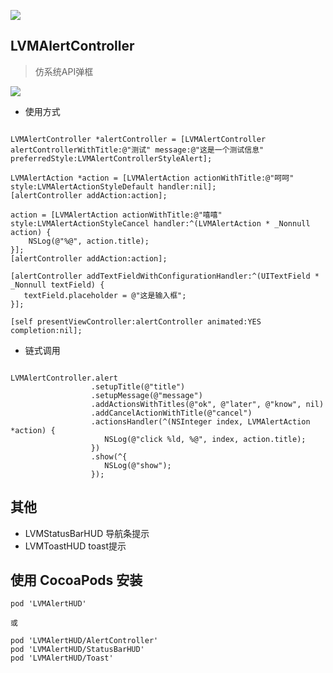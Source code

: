 ![](https://travis-ci.org/DouKing/LVMAlertHUD.svg?branch=master)


## LVMAlertController

> 仿系统API弹框

![](./capture.gif)

- 使用方式

```

LVMAlertController *alertController = [LVMAlertController alertControllerWithTitle:@"测试" message:@"这是一个测试信息" preferredStyle:LVMAlertControllerStyleAlert];

LVMAlertAction *action = [LVMAlertAction actionWithTitle:@"呵呵" style:LVMAlertActionStyleDefault handler:nil];
[alertController addAction:action];

action = [LVMAlertAction actionWithTitle:@"嘻嘻" style:LVMAlertActionStyleCancel handler:^(LVMAlertAction * _Nonnull action) {
    NSLog(@"%@", action.title);
}];
[alertController addAction:action];

[alertController addTextFieldWithConfigurationHandler:^(UITextField * _Nonnull textField) {
   textField.placeholder = @"这是输入框";
}];

[self presentViewController:alertController animated:YES completion:nil];

```

- 链式调用

```

LVMAlertController.alert
	              .setupTitle(@"title")
	              .setupMessage(@"message")
	              .addActionsWithTitles(@"ok", @"later", @"know", nil)
	              .addCancelActionWithTitle(@"cancel")
	              .actionsHandler(^(NSInteger index, LVMAlertAction *action) {
	                 NSLog(@"click %ld, %@", index, action.title);
	              })
 				  .show(^{
				     NSLog(@"show");
				  });

```

## 其他

- LVMStatusBarHUD	导航条提示
- LVMToastHUD		toast提示

## 使用 CocoaPods 安装

```
pod 'LVMAlertHUD'

或

pod 'LVMAlertHUD/AlertController' 
pod 'LVMAlertHUD/StatusBarHUD'
pod 'LVMAlertHUD/Toast'
```